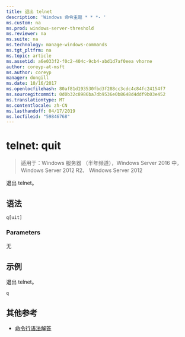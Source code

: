 ```yaml
---
title: 退出 telnet
description: 'Windows 命令主题 * * *- '
ms.custom: na
ms.prod: windows-server-threshold
ms.reviewer: na
ms.suite: na
ms.technology: manage-windows-commands
ms.tgt_pltfrm: na
ms.topic: article
ms.assetid: a6e033f2-f0c2-404c-9cb4-abd1d7af0eea vhorne
author: coreyp-at-msft
ms.author: coreyp
manager: dongill
ms.date: 10/16/2017
ms.openlocfilehash: 80af81d193530fbd3f288cc3cdc4c84fc24154f7
ms.sourcegitcommit: 0d0b32c8986ba7db9536e0b8648d4ddf9b03e452
ms.translationtype: MT
ms.contentlocale: zh-CN
ms.lasthandoff: 04/17/2019
ms.locfileid: "59846768"
---
```

# <a name="telnet-quit"></a>telnet: quit

>适用于：Windows 服务器 （半年频道），Windows Server 2016 中，Windows Server 2012 R2、 Windows Server 2012

退出 telnet。   
## <a name="syntax"></a>语法  
```  
q[uit]  
```  
### <a name="parameters"></a>Parameters  
无  
## <a name="BKMK_Examples"></a>示例  
退出 telnet。  
```  
q  
```  
## <a name="additional-references"></a>其他参考  
-   [命令行语法解答](command-line-syntax-key.md)  

